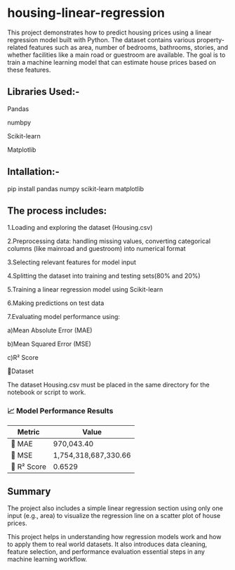 # housing-linear-regression
This project demonstrates how to predict housing prices using a linear regression model built with Python. The dataset contains various property-related features such as area, number of bedrooms, bathrooms, stories, and whether facilities like a main road or guestroom are available.
The goal is to train a machine learning model that can estimate house prices based on these features.

Libraries Used:-
---------------

Pandas

numbpy

Scikit-learn

Matplotlib

Intallation:-
------------

pip install pandas numpy scikit-learn matplotlib

The process includes:
------------------------------

1.Loading and exploring the dataset (Housing.csv)

2.Preprocessing data: handling missing values, converting categorical columns (like mainroad and guestroom) into numerical format

3.Selecting relevant features for model input

4.Splitting the dataset into training and testing sets(80% and 20%)

5.Training a linear regression model using Scikit-learn

6.Making predictions on test data

7.Evaluating model performance using:

a)Mean Absolute Error (MAE)

b)Mean Squared Error (MSE)

c)R² Score

📁Dataset

The dataset Housing.csv must be placed in the same directory for the notebook or script to work.

### 📈 Model Performance Results

| Metric        | Value                  |
|---------------|------------------------|
| 🔹 MAE         | 970,043.40             |
| 🔹 MSE         | 1,754,318,687,330.66   |
| 🔹 R² Score    | 0.6529                 |

Summary
---------------
The project also includes a simple linear regression section using only one input (e.g., area) to visualize the regression line on a scatter plot of house prices.

This project helps in understanding how regression models work and how to apply them to real world datasets. It also introduces data cleaning, feature selection, and performance evaluation essential steps in any machine learning workflow.

